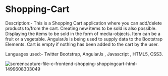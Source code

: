 # Shopping-Cart

Description:-
This is a Shopping Cart application where you can add/delete products to/from the cart.
Creating new items to be sold is also possible.
Displaying the items to be sold in the form of media-objects.
Item can be a fruit or a vegetable.
AngularJs is being used to supply data to the Bootstrap Elements.
Cart is empty if nothing has been added to the cart by the user.


Languages used:-
Twitter Bootstrap, AngularJs , Javascript , HTML5, CSS3.


![screencapture-file-c-frontend-shopping-shoppingcart-html-1499608303049](https://user-images.githubusercontent.com/25843455/28072299-38cfe35e-6670-11e7-9a39-19d49f5d6a9f.png)

